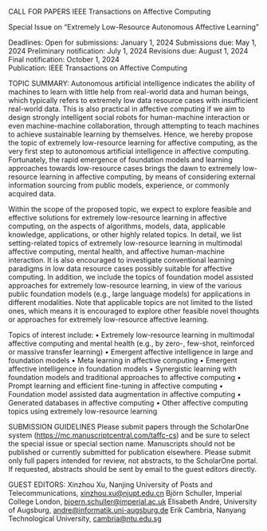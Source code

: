 CALL FOR PAPERS
IEEE Transactions on Affective Computing

Special Issue on “Extremely Low-Resource Autonomous Affective Learning”

Deadlines:
Open for submissions: January 1, 2024
Submissions due: May 1, 2024
Preliminary notification: July	1, 2024
Revisions due: August 1, 2024       
Final notification: October 1, 2024	 
Publication: IEEE Transactions on Affective Computing

TOPIC SUMMARY:
Autonomous artificial intelligence indicates the ability of machines to learn with little help from real-world data and human beings, which typically refers to extremely low data resource cases with insufficient real-world data. This is also practical in affective computing if we aim to design strongly intelligent social robots for human-machine interaction or even machine-machine collaboration, through attempting to teach machines to achieve sustainable learning by themselves. Hence, we hereby propose the topic of extremely low-resource learning for affective computing, as the very first step to autonomous artificial intelligence in affective computing. Fortunately, the rapid emergence of foundation models and learning approaches towards low-resource cases brings the dawn to extremely low-resource learning in affective computing, by means of considering external information sourcing from public models, experience, or commonly acquired data. 

Within the scope of the proposed topic, we expect to explore feasible and effective solutions for extremely low-resource learning in affective computing, on the aspects of algorithms, models, data, applicable knowledge, applications, or other highly related topics. In detail, we list setting-related topics of extremely low-resource learning in multimodal affective computing, mental health, and affective human-machine interaction. It is also encouraged to investigate conventional learning paradigms in low data resource cases possibly suitable for affective computing. In addition, we include the topics of foundation model assisted approaches for extremely low-resource learning, in view of the various public foundation models (e.g., large language models) for applications in different modalities. Note that applicable topics are not limited to the listed ones, which means it is encouraged to explore other feasible novel thoughts or approaches for extremely low-resource affective learning. 

Topics of interest include:
•	Extremely low-resource learning in multimodal affective computing and mental health (e.g., by zero-, few-shot, reinforced or massive transfer learning)
•	Emergent affective intelligence in large and foundation models
•	Meta learning in affective computing
•	Emergent affective intelligence in foundation models
•	Synergistic learning with foundation models and traditional approaches to affective computing
•	Prompt learning and efficient fine-tuning in affective computing
•	Foundation model assisted data augmentation in affective computing
•	Generated databases in affective computing
•	Other affective computing topics using extremely low-resource learning

SUBMISSION GUIDELINES
Please submit papers through the ScholarOne system (https://mc.manuscriptcentral.com/taffc-cs) and be sure to select the special issue or special section name. Manuscripts should not be published or currently submitted for publication elsewhere. Please submit only full papers intended for review, not abstracts, to the ScholarOne portal. If requested, abstracts should be sent by email to the guest editors directly.

GUEST EDITORS:
Xinzhou Xu, Nanjing University of Posts and Telecommunications, xinzhou.xu@njupt.edu.cn
Björn Schuller, Imperial College London, bjoern.schuller@imperial.ac.uk
Elisabeth André, University of Augsburg, andre@informatik.uni-augsburg.de
Erik Cambria, Nanyang Technological University, cambria@ntu.edu.sg

